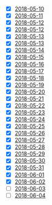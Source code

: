 - [x] [2018-05-10](./2018-05-10.md)
- [x] [2018-05-11](./2018-05-11.md)
- [x] [2018-05-12](./2018-05-12.md)
- [x] [2018-05-12](./2018-05-12.md)
- [x] [2018-05-13](./2018-05-13.md)
- [x] [2018-05-13](./2018-05-13.md)
- [x] [2018-05-14](./2018-05-14.md)
- [x] [2018-05-15](./2018-05-15.md)
- [x] [2018-05-16](./2018-05-16.md)
- [x] [2018-05-17](./2018-05-17.md)
- [x] [2018-05-18](./2018-05-18.md)
- [x] [2018-05-19](./2018-05-19.md)
- [x] [2018-05-20](./2018-05-20.md)
- [x] [2018-05-21](./2018-05-21.md)
- [x] [2018-05-22](./2018-05-22.md)
- [x] [2018-05-23](./2018-05-23.md)
- [x] [2018-05-24](./2018-05-24.md)
- [x] [2018-05-25](./2018-05-25.md)
- [x] [2018-05-26](./2018-05-26.md)
- [x] [2018-05-27](./2018-05-27.md)
- [x] [2018-05-28](./2018-05-28.md)
- [x] [2018-05-29](./2018-05-29.md)
- [x] [2018-05-30](./2018-05-30.md)
- [x] [2018-05-31](./2018-05-31.md)
- [x] [2018-06-01](./2018-06-01.md)
- [x] [2018-06-02](./2018-06-02.md)
- [ ] [2018-06-03](./2018-06-03.md)
- [ ] [2018-06-04](./2018-06-04.md)
